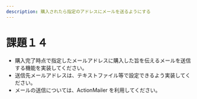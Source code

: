 ```yaml
---
description: 購入されたら指定のアドレスにメールを送るようにする
---
```


# 課題１４

* 購入完了時点で指定したメールアドレスに購入した旨を伝えるメールを送信する機能を実装してください。
* 送信先メールアドレスは、テキストファイル等で設定できるよう実装してください。
* メールの送信については、ActionMailer を利用してください。



